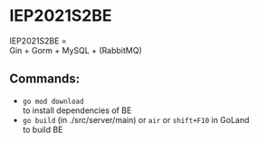 # IEP2021S2BE

IEP2021S2BE = <br>
Gin + Gorm + MySQL + (RabbitMQ) <br>

## Commands:
- `go mod download` <br>
    to install dependencies of BE
- `go build` (in ./src/server/main) or `air` or `shift+F10` in GoLand <br>
    to build BE